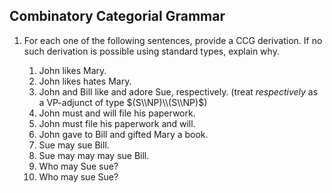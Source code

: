 ## Combinatory Categorial Grammar

1. For each one of the following sentences, provide a CCG derivation.
   If no such derivation is possible using standard types, explain why.

   1. John likes Mary.
   1. John likes hates Mary.
   1. John and Bill like and adore Sue, respectively. (treat *respectively* as a VP-adjunct of type $(S\\NP)\\(S\\NP)$)
   1. John must and will file his paperwork.
   1. John must file his paperwork and will.
   1. John gave to Bill and gifted Mary a book.
   1. Sue may sue Bill.
   1. Sue may may may sue Bill.
   1. Who may Sue sue?
   1. Who may sue Sue?
